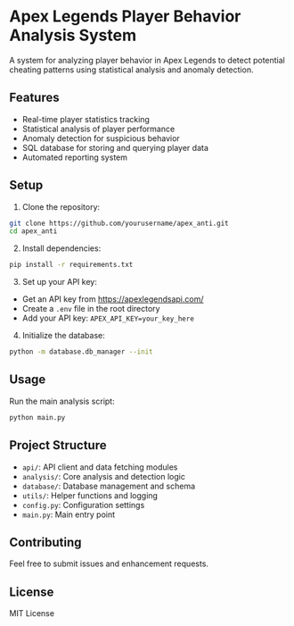 # Apex Legends Player Behavior Analysis System

A system for analyzing player behavior in Apex Legends to detect potential cheating patterns using statistical analysis and anomaly detection.

## Features

- Real-time player statistics tracking
- Statistical analysis of player performance
- Anomaly detection for suspicious behavior
- SQL database for storing and querying player data
- Automated reporting system

## Setup

1. Clone the repository:
```bash
git clone https://github.com/yourusername/apex_anti.git
cd apex_anti
```

2. Install dependencies:
```bash
pip install -r requirements.txt
```

3. Set up your API key:
- Get an API key from https://apexlegendsapi.com/
- Create a `.env` file in the root directory
- Add your API key: `APEX_API_KEY=your_key_here`

4. Initialize the database:
```bash
python -m database.db_manager --init
```

## Usage

Run the main analysis script:
```bash
python main.py
```

## Project Structure

- `api/`: API client and data fetching modules
- `analysis/`: Core analysis and detection logic
- `database/`: Database management and schema
- `utils/`: Helper functions and logging
- `config.py`: Configuration settings
- `main.py`: Main entry point

## Contributing

Feel free to submit issues and enhancement requests.

## License

MIT License 